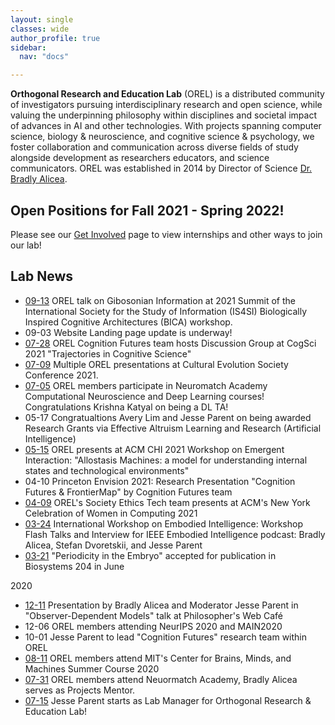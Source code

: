 ```yaml
---
layout: single
classes: wide
author_profile: true
sidebar:
  nav: "docs"

---  
```


**Orthogonal Research and Education Lab** (OREL) is a distributed community of investigators pursuing interdisciplinary research and open science, while valuing the underpinning philosophy within disciplines and societal impact of advances in AI and other technologies. With projects spanning computer science, biology & neuroscience, and cognitive science & psychology, we foster collaboration and communication across diverse fields of study alongside development as researchers educators, and science communicators. OREL was established in 2014 by Director of Science [Dr. Bradly Alicea](http://bradly-alicea.weebly.com/). 

## Open Positions for Fall 2021 - Spring 2022!
Please see our [Get Involved](https://orel-group.github.io/join/) page to view internships and other ways to join our lab! 

## Lab News 
- [09-13](https://summit-2021.is4si.org/schedule/apc-schedule) OREL talk on Gibosonian Information at 2021 Summit of the International Society for the Study of Information (IS4SI) Biologically Inspired Cognitive Architectures (BICA) workshop. 
- 09-03 Website Landing page update is underway!
- [07-28](https://cognitivesciencesociety.org/cogsci-affinity-discussion-groups/) OREL Cognition Futures team hosts Discussion Group at CogSci 2021 "Trajectories in Cognitive Science"
- [07-09](https://culturalevolutionsociety.org/) Multiple OREL presentations at Cultural Evolution Society Conference 2021.
- [07-05](https://academy.neuromatch.io/) OREL members participate in Neuromatch Academy Computational Neuroscience and Deep Learning courses! Congratulations Krishna Katyal on being a DL TA!
 - 05-17 Congratualtions Avery Lim and Jesse Parent on being awarded Research Grants via Effective Altruism Learning and Research (Artificial Intelligence)
- [05-15](https://emergentinteraction.github.io/) OREL presents at ACM CHI 2021 Workshop on Emergent Interaction: "Allostasis Machines: a model for understanding internal states and technological environments"
- 04-10 Princeton Envision 2021: Research Presentation "Cognition Futures & FrontierMap" by Cognition Futures team
- [04-09](https://twitter.com/JesParent/status/1379489919228379136) OREL's Society Ethics Tech team presents at ACM's New York Celebration of Women in Computing 2021
- [03-24](https://www.researchgate.net/publication/350357270_Frontier_Map_and_Cognition_Futures_Embodied_Intelligence_A_Survey_of_Computational_Models_of_Cognition) International Workshop on Embodied Intelligence: Workshop Flash Talks and Interview for IEEE Embodied Intelligence podcast: Bradly Alicea, Stefan Dvoretskii, and Jesse Parent
- [03-21](https://www.sciencedirect.com/science/article/abs/pii/S0303264721000629) "Periodicity in the Embryo" accepted for publication in Biosystems 204 in June

2020
- [12-11](https://medium.com/orel-group/observer-dependent-models-a-talk-at-the-philosophers-web-cafe-4c503cd47778) Presentation by Bradly Alicea and Moderator Jesse Parent in "Observer-Dependent Models" talk at Philosopher's Web Café
- 12-06 OREL members attending NeurIPS 2020 and MAIN2020
- 10-01 Jesse Parent to lead "Cognition Futures" research team within OREL
- [08-11](https://cbmm.mit.edu/summer-school/2020/attendees) OREL members attend MIT's Center for Brains, Minds, and Machines Summer Course 2020
- [07-31](https://github.com/jesparent/Proposal-Materials/tree/master/Neuromatch) OREL members attend Neuormatch Academy, Bradly Alicea serves as Projects Mentor.
- [07-15](https://orthogonal-research.weebly.com/) Jesse Parent starts as Lab Manager for Orthogonal Research & Education Lab!

